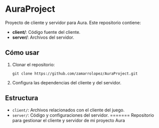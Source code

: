 # AuraProject


Proyecto de cliente y servidor para Aura. Este repositorio contiene:

- **client/**: Código fuente del cliente.
- **server/**: Archivos del servidor.

## Cómo usar

1. Clonar el repositorio:
   ```
   git clone https://github.com/zamarrolopez/AuraProject.git
   ```

2. Configura las dependencias del cliente y del servidor.

## Estructura

- `client/`: Archivos relacionados con el cliente del juego.
- `server/`: Código y configuraciones del servidor.
=======
Repositorio para gestionar el cliente y servidor de mi proyecto Aura

